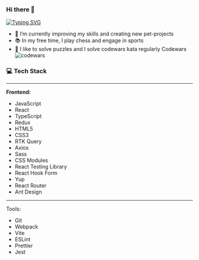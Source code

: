 ### Hi there 👋

[![Typing SVG](https://readme-typing-svg.demolab.com?font=Fira+Code&weight=800&pause=1000&color=F70000&random=true&width=435&lines=I'm+Frontend+React+developer;I'm+Information+Security+Specialist)](https://git.io/typing-svg)


- 🌱 I’m currently improving my skills and creating new pet-projects
- 📚 In my free time, I play chess and engage in sports
- 🧩 I like to solve puzzles and I solve codewars kata regularly Codewars ![codewars](https://www.codewars.com/users/0IceMeat0/badges/small)

### 💻 Tech Stack
---

**Frontend:**
- JavaScript
- React
- TypeScript
- Redux
- HTML5
- CSS3
- RTK Query
- Axios
- Sass
- CSS Modules
- React Testing Library
- React Hook Form
- Yup
- React Router
- Ant Design
  
---

Tools:
- Git
- Webpack
- Vite
- ESLint
- Prettier
- Jest


<!--
**0IceMeat0/0IceMeat0** is a ✨ _special_ ✨ repository because its `README.md` (this file) appears on your GitHub profile.

Here are some ideas to get you started:

- 🔭 I’m currently working on ...
- 🌱 I’m currently learning ...
- 👯 I’m looking to collaborate on ...
- 🤔 I’m looking for help with ...
- 💬 Ask me about ...
- 📫 How to reach me: ...
- 😄 Pronouns: ...
- ⚡ Fun fact: ...
-->
